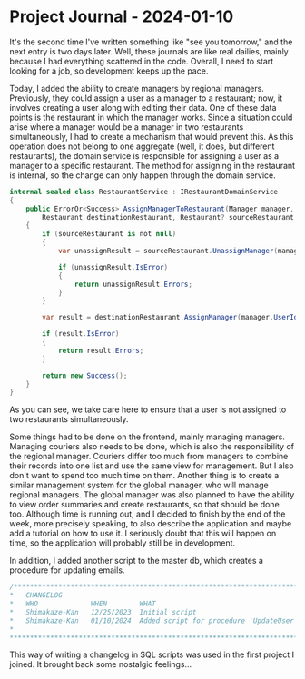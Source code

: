 # Project Journal - 2024-01-10

It's the second time I've written something like "see you tomorrow," and the next entry is two days later. Well, these journals are like real dailies, mainly because I had everything scattered in the code. Overall, I need to start looking for a job, so development keeps up the pace.

Today, I added the ability to create managers by regional managers. Previously, they could assign a user as a manager to a restaurant; now, it involves creating a user along with editing their data. One of these data points is the restaurant in which the manager works. Since a situation could arise where a manager would be a manager in two restaurants simultaneously, I had to create a mechanism that would prevent this. As this operation does not belong to one aggregate (well, it does, but different restaurants), the domain service is responsible for assigning a user as a manager to a specific restaurant. The method for assigning in the restaurant is internal, so the change can only happen through the domain service.

```csharp
internal sealed class RestaurantService : IRestaurantDomainService
{
    public ErrorOr<Success> AssignManagerToRestaurant(Manager manager,
        Restaurant destinationRestaurant, Restaurant? sourceRestaurant = null)
    {
        if (sourceRestaurant is not null)
        {
            var unassignResult = sourceRestaurant.UnassignManager(manager);

            if (unassignResult.IsError)
            {
                return unassignResult.Errors;
            }
        }

        var result = destinationRestaurant.AssignManager(manager.UserId);

        if (result.IsError)
        {
            return result.Errors;
        }

        return new Success();
    }
}
```

As you can see, we take care here to ensure that a user is not assigned to two restaurants simultaneously.

Some things had to be done on the frontend, mainly managing managers. Managing couriers also needs to be done, which is also the responsibility of the regional manager. Couriers differ too much from managers to combine their records into one list and use the same view for management. But I also don't want to spend too much time on them. Another thing is to create a similar management system for the global manager, who will manage regional managers. The global manager was also planned to have the ability to view order summaries and create restaurants, so that should be done too. Although time is running out, and I decided to finish by the end of the week, more precisely speaking, to also describe the application and maybe add a tutorial on how to use it. I seriously doubt that this will happen on time, so the application will probably still be in development.

In addition, I added another script to the master db, which creates a procedure for updating emails.

```sql
/****************************************************************************
*	CHANGELOG
*	WHO		        WHEN		WHAT
*	Shimakaze-Kan	12/25/2023	Initial script
*   Shimakaze-Kan   01/10/2024  Added script for procedure 'UpdateUser'
*
*****************************************************************************/
```

This way of writing a changelog in SQL scripts was used in the first project I joined. It brought back some nostalgic feelings...
